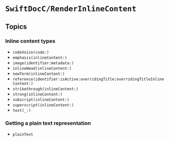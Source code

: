 # ``SwiftDocC/RenderInlineContent``

## Topics

### Inline content types

- ``codeVoice(code:)``
- ``emphasis(inlineContent:)``
- ``image(identifier:metadata:)``
- ``inlineHead(inlineContent:)``
- ``newTerm(inlineContent:)``
- ``reference(identifier:isActive:overridingTitle:overridingTitleInlineContent:)``
- ``strikethrough(inlineContent:)``
- ``strong(inlineContent:)``
- ``subscript(inlineContent:)``
- ``superscript(inlineContent:)``
- ``text(_:)``

### Getting a plain text representation

- ``plainText``

<!-- Copyright (c) 2022 Apple Inc and the Swift Project authors. All Rights Reserved. -->
